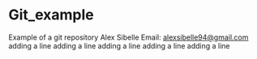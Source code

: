 # Git_example
Example of a git repository
Alex Sibelle
Email: alexsibelle94@gmail.com
adding a line
adding a line
adding a line
adding a line
adding a line

